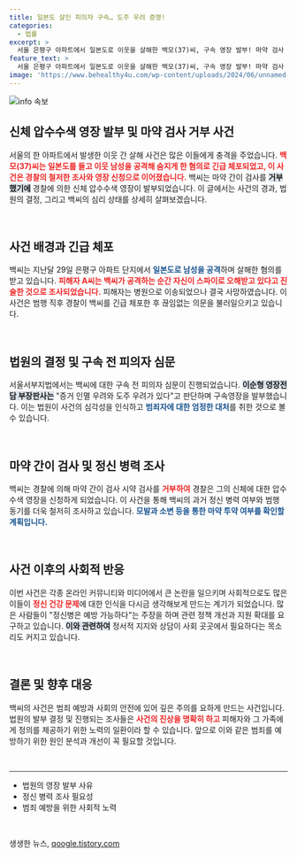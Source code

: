 ```yaml
---
title: 일본도 살인 피의자 구속… 도주 우려 증명!
categories:
  - 법률
excerpt: >
  서울 은평구 아파트에서 일본도로 이웃을 살해한 백모(37)씨, 구속 영장 발부! 마약 검사 거부로 신체 압수수색까지 진행 중, 범행 배경은 과연 무엇일까? 사건의 전말을 파헤쳐봅니다!
feature_text: >
  서울 은평구 아파트에서 일본도로 이웃을 살해한 백모(37)씨, 구속 영장 발부! 마약 검사 거부로 신체 압수수색까지 진행 중, 범행 배경은 과연 무엇일까? 사건의 전말을 파헤쳐봅니다!
image: 'https://www.behealthy4u.com/wp-content/uploads/2024/06/unnamed-file.png'
---
```


<p><img src="https://www.behealthy4u.com/wp-content/uploads/2024/06/unnamed-file.png" alt="info 속보" /></p>

<h2 data-ke-size="size26">신체 압수수색 영장 발부 및 마약 검사 거부 사건</h2>

<p data-ke-size="size16">서울의 한 아파트에서 발생한 이웃 간 살해 사건은 많은 이들에게 충격을 주었습니다. <b><span style="color: #ee2323;">백모(37)씨는 일본도를 들고 이웃 남성을 공격해 숨지게 한 혐의로 긴급 체포되었고, 이 사건은 경찰의 철저한 조사와 영장 신청으로 이어졌습니다.</span></b> 백씨는 마약 간이 검사를 <b><span style="background-color: #21538527;">거부했기에</span></b> 경찰에 의한 신체 압수수색 영장이 발부되었습니다. 이 글에서는 사건의 경과, 법원의 결정, 그리고 백씨의 심리 상태를 상세히 살펴보겠습니다.</p>

<p data-ke-size="size16">&nbsp;</p>

<h2 data-ke-size="size26">사건 배경과 긴급 체포</h2>

<p data-ke-size="size16">백씨는 지난달 29일 은평구 아파트 단지에서 <b><span style="color: #1a5490;">일본도로 남성을 공격</span></b>하며 살해한 혐의를 받고 있습니다. <b><span style="color: #ee2323;">피해자 A씨는 백씨가 공격하는 순간 자신이 스파이로 오해받고 있다고 진술한 것으로 조사되었습니다.</span></b> 피해자는 병원으로 이송되었으나 결국 사망하였습니다. 이 사건은 범행 직후 경찰이 백씨를 긴급 체포한 후 끊임없는 의문을 불러일으키고 있습니다.</p>

<p data-ke-size="size16">&nbsp;</p>

<h2 data-ke-size="size26">법원의 결정 및 구속 전 피의자 심문</h2>

<p data-ke-size="size16">서울서부지법에서는 백씨에 대한 구속 전 피의자 심문이 진행되었습니다. <b><span style="background-color: #21538527;">이순형 영장전담 부장판사는</span></b> "증거 인멸 우려와 도주 우려가 있다"고 판단하며 구속영장을 발부했습니다. 이는 법원이 사건의 심각성을 인식하고 <b><span style="color: #1a5490;">범죄자에 대한 엄정한 대처</span></b>를 취한 것으로 볼 수 있습니다.</p>

<p data-ke-size="size16">&nbsp;</p>

<h2 data-ke-size="size26">마약 간이 검사 및 정신 병력 조사</h2>

<p data-ke-size="size16">백씨는 경찰에 의해 마약 간이 검사 시약 검사를 <b><span style="color: #ee2323;">거부하여</span></b> 경찰은 그의 신체에 대한 압수수색 영장을 신청하게 되었습니다. 이 사건을 통해 백씨의 과거 정신 병력 여부와 범행 동기를 더욱 철저히 조사하고 있습니다. <b><span style="color: #1a5490;">모발과 소변 등을 통한 마약 투약 여부를 확인할 계획입니다.</span></b></p>

<p data-ke-size="size16">&nbsp;</p>

<h2 data-ke-size="size26">사건 이후의 사회적 반응</h2>

<p data-ke-size="size16">이번 사건은 각종 온라인 커뮤니티와 미디어에서 큰 논란을 일으키며 사회적으로도 많은 이들이 <b><span style="color: #ee2323;">정신 건강 문제</span></b>에 대한 인식을 다시금 생각해보게 만드는 계기가 되었습니다. 많은 사람들이 "정신병은 예방 가능하다"는 주장을 하며 관련 정책 개선과 지원 확대를 요구하고 있습니다. <b><span style="background-color: #21538527;">이와 관련하여</span></b> 정서적 지지와 상담이 사회 곳곳에서 필요하다는 목소리도 커지고 있습니다.</p>

<p data-ke-size="size16">&nbsp;</p>

<h2 data-ke-size="size26">결론 및 향후 대응</h2>

<p data-ke-size="size16">백씨의 사건은 범죄 예방과 사회의 안전에 있어 깊은 주의를 요하게 만드는 사건입니다. 법원의 발부 결정 및 진행되는 조사들은 <b><span style="color: #ee2323;">사건의 진상을 명확히 하고</span></b> 피해자와 그 가족에게 정의를 제공하기 위한 노력의 일환이라 할 수 있습니다. 앞으로 이와 같은 범죄를 예방하기 위한 원인 분석과 개선이 꼭 필요할 것입니다.</p>

<p data-ke-size="size16">&nbsp;</p>

<hr style="height:1px; border:none; color:#333; background-color:#333;" />

<ul>
    <li>법원의 영장 발부 사유</li>
    <li>정신 병력 조사 필요성</li>
    <li>범죄 예방을 위한 사회적 노력</li>
</ul>

<p data-ke-size="size16">&nbsp;</p>
생생한 뉴스, <a href="https://qoogle.tistory.com" rel="dofollow">qoogle.tistory.com</a>


